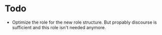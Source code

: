 # Todo
- Optimize the role for the new role structure. But propably discourse is sufficient and this role isn't needed anymore.